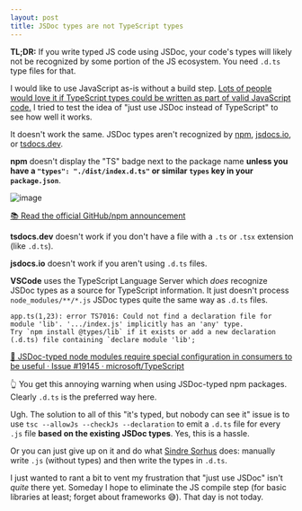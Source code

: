 ```yaml
---
layout: post
title: JSDoc types are not TypeScript types
---
```


**TL;DR:** If you write typed JS code using JSDoc, your code's types will likely not be recognized by some portion of the JS ecosystem. You need `.d.ts` type files for that.

I would like to use JavaScript as-is without a build step. [Lots of people would love it if TypeScript types could be written as part of valid JavaScript code.](https://github.com/tc39/proposal-type-annotations) I tried to test the idea of "just use JSDoc instead of TypeScript" to see how well it works.

It doesn't work the same. JSDoc types aren't recognized by [npm](https://www.npmjs.com/), [jsdocs.io](https://www.jsdocs.io/), or [tsdocs.dev](https://tsdocs.dev/).

**npm** doesn't display the "TS" badge next to the package name **unless you have a `"types": "./dist/index.d.ts"` or similar `types` key in your `package.json`**.

![image](https://github.com/user-attachments/assets/322601a2-a334-4aeb-ac87-81719a4c90fc)

[📚 Read the official GitHub/npm announcement](https://github.blog/changelog/2020-12-16-npm-displays-packages-with-bundled-typescript-declarations/)

**tsdocs.dev** doesn't work if you don't have a file with a `.ts` or `.tsx` extension (like `.d.ts`).

**jsdocs.io** doesn't work if you aren't using `.d.ts` files.

**VSCode** uses the TypeScript Language Server which _does_ recognize JSDoc types as a source for TypeScript information. It just doesn't process `node_modules/**/*.js` JSDoc types quite the same way as `.d.ts` files.

```
app.ts(1,23): error TS7016: Could not find a declaration file for module 'lib'. '.../index.js' implicitly has an 'any' type.
Try `npm install @types/lib` if it exists or add a new declaration (.d.ts) file containing `declare module 'lib';
```

[🐛 JSDoc-typed node modules require special configuration in consumers to be useful · Issue #19145 · microsoft/TypeScript](https://github.com/microsoft/TypeScript/issues/19145)

👆 You get this annoying warning when using JSDoc-typed npm packages. Clearly `.d.ts` is the preferred way here.

Ugh. The solution to all of this "it's typed, but nobody can see it" issue is to use `tsc --allowJs --checkJs --declaration` to emit a `.d.ts` file for every `.js` file **based on the existing JSDoc types**. Yes, this is a hassle.

Or you can just give up on it and do what [Sindre Sorhus](https://github.com/sindresorhus) does: manually write `.js` (without types) and then write the types in `.d.ts`.

I just wanted to rant a bit to vent my frustration that "just use JSDoc" isn't _quite_ there yet. Someday I hope to eliminate the JS compile step (for basic libraries at least; forget about frameworks 😅). That day is not today.
